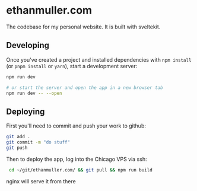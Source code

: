 # ethanmuller.com

The codebase for my personal website. It is built with sveltekit.

## Developing

Once you've created a project and installed dependencies with `npm install` (or `pnpm install` or `yarn`), start a development server:

```bash
npm run dev

# or start the server and open the app in a new browser tab
npm run dev -- --open
```

## Deploying

First you'll need to commit and push your work to github:

```bash
git add .
git commit -m "do stuff"
git push
```

Then to deploy the app, log into the Chicago VPS via ssh:

```bash
 cd ~/git/ethanmuller.com/ && git pull && npm run build
```

nginx will serve it from there
